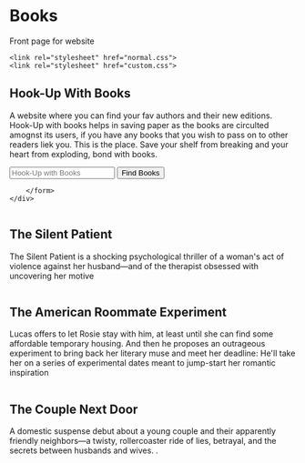 # Books
Front page for website
<!DOCTYPE html>
<html>
<head>
	<meta charset="utf-8">
	<meta name="viewport" content="width=device-width, initial-scale=1">
	<title>Document</title>
	<link rel="preconnect" href="https://fonts.googleapis.com">
<link rel="preconnect" href="https://fonts.gstatic.com" crossorigin>
<link href="https://fonts.googleapis.com/css2?family=Dancing+Script&family=Gruppo&family=Playfair+Display:ital,wght@0,500;1,600;1,700&display=swap" rel="stylesheet">

	<link rel="stylesheet" href="normal.css">
	<link rel="stylesheet" href="custom.css">
</head>
<body>
<section class="book_image">
	<div class="book_wrapper">
		<h1>Hook-Up With Books</h1>
		<p>A website where you can find your fav authors and their new editions. Hook-Up with books helps in saving paper as the books are circulted amognst its users, if you have any books that you wish to pass on to other readers liek you. This is the place. Save your shelf from breaking and your heart from exploding, bond with books.</p>
		<form class="form_code">
			<input class="post_code" type="text" placeholder="Hook-Up with Books">
			<button type="submit">Find Books</button>
			
		</form>
	</div>
</section>
<section class="product">
	<div class="product_list_item">
		<img class="img-responsive" src="r2.jpeg" alt="">
		<h2 class="product_heading">The Silent Patient</h2>
		<p>
		The Silent Patient is a shocking psychological thriller of a woman's act of violence against her husband―and of the therapist obsessed with uncovering her motive</p>
	</div>

</div>
</section>
<section class="product">
	<div class="product_list_item">
		<img src="r1.jpeg" alt="">
		<h2 class="product_heading">The American Roommate Experiment</h2>
		<p>Lucas offers to let Rosie stay with him, at least until she can find some affordable temporary housing. And then he proposes an outrageous experiment to bring back her literary muse and meet her deadline: He'll take her on a series of experimental dates meant to jump-start her romantic inspiration</p>
	</div>
	</div>
</section>
<section class="product">
	<div class="product_list_item">
		<img src="r3.jpeg" alt="">
		<h2 class="product_heading">The Couple Next Door</h2>
		<p>A domestic suspense debut about a young couple and their apparently friendly neighbors—a twisty, rollercoaster ride of lies, betrayal, and the secrets between husbands and wives. .</p>
	</div>
</section>
</body>
</html>
